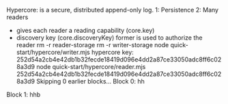 Hypercore:  is a secure, distributed append-only log.
1: Persistence
2: Many readers
  
  + gives each reader a reading capability (core.key)
  + discovery key (core.discoveryKey)
former is used to authorize the reader
rm -r reader-storage
rm -r writer-storage
node quick-start/hypercore/writer.mjs
hypercore key: 252d54a2cb4e42db1b32fecde18419d096e4dd2a87ce33050adc8ff6c028a3d9
node quick-start/hypercore/reader.mjs 252d54a2cb4e42db1b32fecde18419d096e4dd2a87ce33050adc8ff6c028a3d9
Skipping 0 earlier blocks...
Block 0: hh

Block 1: hhb